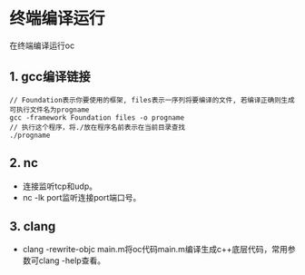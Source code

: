 # 终端编译运行
在终端编译运行oc

## 1. gcc编译链接
```
// Foundation表示你要使用的框架, files表示一序列将要编译的文件, 若编译正确则生成可执行文件名为progname
gcc -framework Foundation files -o progname
// 执行这个程序，将./放在程序名前表示在当前目录查找
./progname
```

## 2. nc
* 连接监听tcp和udp。
* nc -lk port监听连接port端口号。

## 3. clang
* clang -rewrite-objc main.m将oc代码main.m编译生成c++底层代码，常用参数可clang -help查看。

